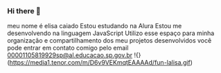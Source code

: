 ### Hi there 👋
meu nome é elisa caiado 
Estou estudando na Alura
Estou me desenvolvendo na linguagem JavaScript
Utilizo esse espaço para minha organização e compartilhamento dos meu projetos desenvolvidos
você pode entrar em contato comigo
pelo email
00001105819929sp@al.educacao.sp.gov.br
!{} (https://media1.tenor.com/m/D6v9VEKmqtEAAAAd/fun-lalisa.gif)
